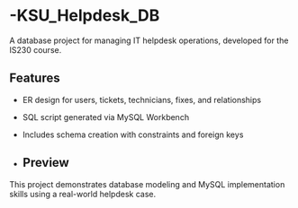 # -KSU_Helpdesk_DB 

A database project for managing IT helpdesk operations, developed for the IS230 course.

## Features
- ER design for users, tickets, technicians, fixes, and relationships
- SQL script generated via MySQL Workbench
- Includes schema creation with constraints and foreign keys

- ## Preview

This project demonstrates database modeling and MySQL implementation skills using a real-world helpdesk case.
